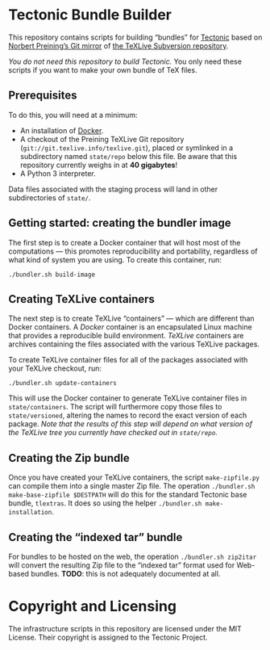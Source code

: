 # Tectonic Bundle Builder

This repository contains scripts for building “bundles” for
[Tectonic](https://tectonic-typesetting.github.io) based on [Norbert Preining’s
Git mirror](http://git.texlive.info/texlive/) of [the TeXLive Subversion
repository](http://tug.org/svn/texlive/).

*You do not need this repository to build Tectonic.* You only need these scripts
if you want to make your own bundle of TeX files.


## Prerequisites

To do this, you will need at a minimum:

- An installation of [Docker](https://www.docker.com/).
- A checkout of the Preining TeXLive Git repository
  (`git://git.texlive.info/texlive.git`), placed or symlinked in a subdirectory
  named `state/repo` below this file. Be aware that this repository currently
  weighs in at **40 gigabytes**!
- A Python 3 interpreter.

Data files associated with the staging process will land in other subdirectories
of `state/`.


## Getting started: creating the bundler image

The first step is to create a Docker container that will host most of the
computations — this promotes reproducibility and portability, regardless of what
kind of system you are using. To create this container, run:

```
./bundler.sh build-image
```


## Creating TeXLive containers

The next step is to create TeXLive “containers” — which are different than
Docker containers. A *Docker* container is an encapsulated Linux machine that
provides a reproducible build environment. *TeXLive* containers are archives
containing the files associated with the various TeXLive packages.

To create TeXLive container files for all of the packages associated with your
TeXLive checkout, run:

```
./bundler.sh update-containers
```

This will use the Docker container to generate TeXLive container files in
`state/containers`. The script will furthermore copy those files to
`state/versioned`, altering the names to record the exact version of each
package. *Note that the results of this step will depend on what version of the
TeXLive tree you currently have checked out in `state/repo`.*


## Creating the Zip bundle

Once you have created your TeXLive containers, the script
`make-zipfile.py` can compile them into a single master Zip file. The
operation `./bundler.sh make-base-zipfile $DESTPATH` will do this for the
standard Tectonic base bundle, `tlextras`. It does so using the helper
`./bundler.sh make-installation`.


## Creating the “indexed tar” bundle

For bundles to be hosted on the web, the operation `./bundler.sh zip2itar` will
convert the resulting Zip file to the “indexed tar” format used for Web-based
bundles. **TODO**: this is not adequately documented at all.


# Copyright and Licensing

The infrastructure scripts in this repository are licensed under the MIT
License. Their copyright is assigned to the Tectonic Project.
